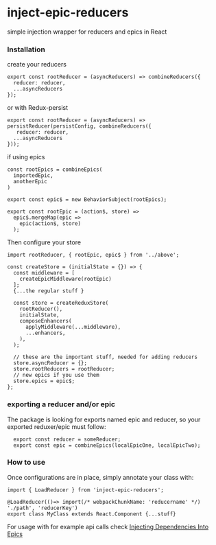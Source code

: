 # inject-epic-reducers
simple injection wrapper for reducers and epics in React



### Installation

create your reducers 
```
export const rootReducer = (asyncReducers) => combineReducers({
  reducer: reducer,
  ...asyncReducers
});
```

or with Redux-persist 

```
export const rootReducer = (asyncReducers) => persistReducer(persistConfig, combineReducers({
   reducer: reducer,
  ...asyncReducers
}));
```

if using  epics 
```
const rootEpics = combineEpics(
  importedEpic,
  anotherEpic
)

export const epic$ = new BehaviorSubject(rootEpics);

export const rootEpic = (action$, store) =>
  epic$.mergeMap(epic =>
    epic(action$, store)
  );

```

Then configure your store 
```
import rootReducer, { rootEpic, epic$ } from '../above';

const createStore = (initialState = {}) => {
  const middleware = [
    createEpicMiddleware(rootEpic)
  ];
  {...the regular stuff }
  
  const store = createReduxStore(
    rootReducer(),
    initialState,
    composeEnhancers(
      applyMiddleware(...middleware),
      ...enhancers,
    ),
  );
  
  // these are the important stuff, needed for adding reducers
  store.asyncReducer = {};
  store.rootReducers = rootReducer;
  // new epics if you use them
  store.epics = epic$;
};
```

### exporting a reducer and/or epic 

The package is looking for exports named epic and reducer, so your exported reduxer/epic must follow: 
```
  export const reducer = someReducer;
  export const epic = combineEpics(localEpicOne, localEpicTwo);
 ```

### How to use 

Once configurations are in place, simply annotate your class with: 
```
import { LoadReducer } from 'inject-epic-reducers';

@LoadReducer(()=> import(/* webpackChunkName: 'reducername' */) './path', 'reducerKey')
export class MyClass extends React.Component {...stuff}

```


For usage with for example api calls check [Injecting Dependencies Into Epics](https://redux-observable.js.org/docs/recipes/InjectingDependenciesIntoEpics.html)
